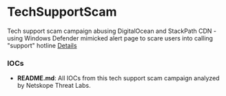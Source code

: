 # TechSupportScam

Tech support scam campaign abusing DigitalOcean and StackPath CDN - using Windows Defender mimicked alert page to scare users into calling "support" hotline
[Details](https://www.netskope.com/blog/tech-support-scam-pivots-from-digitalocean-to-stackpath-cdn)


### IOCs
* **README.md**: All IOCs from this tech support scam campaign analyzed by Netskope Threat Labs.
